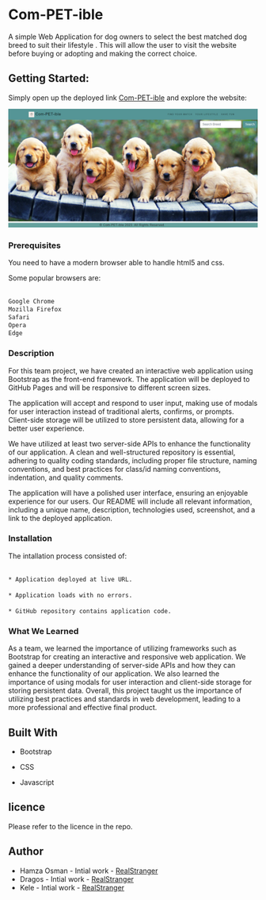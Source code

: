 # Com-PET-ible

A simple Web Application for dog owners to select the best matched dog breed to suit their lifestyle . This will allow the user to visit the website before buying or adopting and making the correct choice.

## Getting Started:

Simply open up the deployed link [Com-PET-ible](https://realstranger01.github.io/Com-PET-ible/) and explore the website:

![Com-PET-ible](./assets/images/screenshot.png)

### Prerequisites

You need to have a modern browser able to handle html5 and css.

Some popular browsers are:
```

Google Chrome
Mozilla Firefox
Safari
Opera
Edge
```
### Description

For this team project, we have created an interactive web application using Bootstrap as the front-end framework. The application will be deployed to GitHub Pages and will be responsive to different screen sizes.

The application will accept and respond to user input, making use of modals for user interaction instead of traditional alerts, confirms, or prompts. Client-side storage will be utilized to store persistent data, allowing for a better user experience.

We have utilized at least two server-side APIs to enhance the functionality of our application. A clean and well-structured repository is essential, adhering to quality coding standards, including proper file structure, naming conventions, and best practices for class/id naming conventions, indentation, and quality comments.

The application will have a polished user interface, ensuring an enjoyable experience for our users. Our README will include all relevant information, including a unique name, description, technologies used, screenshot, and a link to the deployed application.

### Installation

The intallation process consisted of:
```

* Application deployed at live URL.

* Application loads with no errors.

* GitHub repository contains application code.
```

### What We Learned

As a team, we learned the importance of utilizing frameworks such as Bootstrap for creating an interactive and responsive web application. We gained a deeper understanding of server-side APIs and how they can enhance the functionality of our application. We also learned the importance of using modals for user interaction and client-side storage for storing persistent data. Overall, this project taught us the importance of utilizing best practices and standards in web development, leading to a more professional and effective final product.

## Built With

* Bootstrap

* CSS

* Javascript

## licence

Please refer to the licence in the repo.

## Author

* Hamza Osman - Intial work - [RealStranger](https://github.com/Realstranger01/Com-PET-ible.git)
* Dragos - Intial work - [RealStranger](https://github.com/Realstranger01/Com-PET-ible.git)
* Kele - Intial work - [RealStranger](https://github.com/Realstranger01/Com-PET-ible.git)


